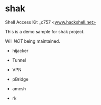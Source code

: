 shak
====

Shell Access Kit
_c757 <www.hackshell.net>


This is a demo sample for shak project.

Will *NOT* being maintained.

* hijacker
* Tunnel 
* VPN

* pBridge
* amcsh
* rk
